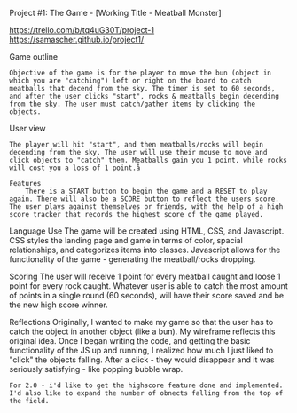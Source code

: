Project #1: The Game - [Working Title - Meatball Monster]

https://trello.com/b/tq4uG30T/project-1
https://samascher.github.io/project1/

Game outline 

	Objective of the game is for the player to move the bun (object in which you are "catching") left or right on the board to catch meatballs that decend from the sky. The timer is set to 60 seconds, and after the user clicks "start", rocks & meatballs begin decending from the sky. The user must catch/gather items by clicking the objects.

User view 

	The player will hit "start", and then meatballs/rocks will begin decending from the sky. The user will use their mouse to move and click objects to "catch" them. Meatballs gain you 1 point, while rocks will cost you a loss of 1 point.å

	Features
		There is a START button to begin the game and a RESET to play again. There will also be a SCORE button to reflect the users score. The user plays against themselves or friends, with the help of a high score tracker that records the highest score of the game played. 

Language Use
	The game will be created using HTML, CSS, and Javascript. CSS styles the landing page and game in terms of color, spacial relationships, and categorizes items into classes. Javascript allows for the functionality of the game - generating the meatball/rocks dropping. 

Scoring
	The user will receive 1 point for every meatball caught and loose 1 point for every rock caught. Whatever user is able to catch the most amount of points in a single round (60 seconds), will have their score saved and be the new high score winner.

Reflections
	Originally, I wanted to make my game so that the user has to catch the object in another object (like a bun). My wireframe reflects this original idea. Once I began writing the code, and getting the basic functionality of the JS up and running, I realized how much I just liked to "click" the objects falling. After a click - they would disappear and it was seriously satisfying - like popping bubble wrap. 

	For 2.0 - i'd like to get the highscore feature done and implemented. I'd also like to expand the number of obnects falling from the top of the field. 